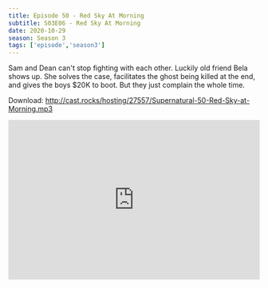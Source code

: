 ```yaml
---
title: Episode 50 - Red Sky At Morning
subtitle: S03E06 - Red Sky At Morning
date: 2020-10-29
season: Season 3
tags: ['episode','season3']
---
```


Sam and Dean can't stop fighting with each other.  Luckily old friend Bela shows up.  She solves the case, facilitates the ghost being killed at the end, and gives the boys $20K to boot.  But they just complain the whole time.

Download: http://cast.rocks/hosting/27557/Supernatural-50-Red-Sky-at-Morning.mp3

<iframe src="https://cast.rocks/player/27557/Supernatural-50-Red-Sky-at-Morning.mp3?episodeTitle=Episode%2050%20-%20Red%20Sky%20at%20Morning&podcastTitle=Couple%20of%20Idjits&episodeDate=October%2029th%2C%202020&imageURL=https%3A%2F%2Fcast.rocks%2Fhosting%2F27557%2Ffeeds%2FCAURZ.jpg" style="border: none; min-height: 265px; max-height: 320px; max-width: 558px; min-width: 270px; width: 100%; height: 100%;" scrollbars="no"></iframe>
